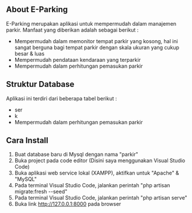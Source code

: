 ## About E-Parking

E-Parking merupakan aplikasi untuk mempermudah dalam manajemen parkir. Manfaat yang diberikan adalah sebagai berikut :

- Mempermudah dalam memonitor tempat parkir yang kosong, hal ini sangat berguna bagi tempat parkir dengan skala ukuran yang cukup besar & luas
- Mempermudah pendataan kendaraan yang terparkir
- Mempermudah dalam perhitungan pemasukan parkir

## Struktur Database

Aplikasi ini terdiri dari beberapa tabel berikut :

- ser
- k
- Mempermudah dalam perhitungan pemasukan parkir

## Cara Install

1. Buat database baru di Mysql dengan nama "parkir"
2. Buka project pada code editor (Disini saya menggunakan Visual Studio Code)
3. Buka aplikasi web service lokal (XAMPP), aktifkan untuk "Apache" & "MySQL"
4. Pada terminal Visual Studio Code, jalankan perintah "php artisan migrate:fresh --seed"
5. Pada terminal Visual Studio Code, jalankan perintah "php artisan serve"
6. Buka link http://127.0.0.1:8000 pada browser